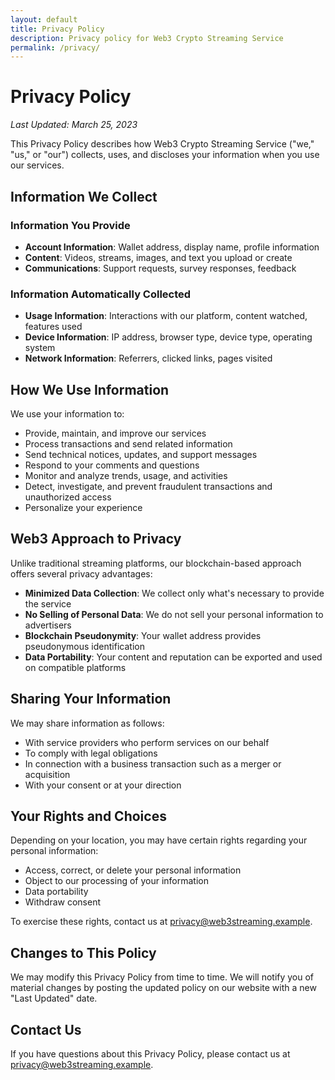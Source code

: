```yaml
---
layout: default
title: Privacy Policy
description: Privacy policy for Web3 Crypto Streaming Service
permalink: /privacy/
---
```


# Privacy Policy

*Last Updated: March 25, 2023*

This Privacy Policy describes how Web3 Crypto Streaming Service ("we," "us," or "our") collects, uses, and discloses your information when you use our services.

## Information We Collect

### Information You Provide

- **Account Information**: Wallet address, display name, profile information
- **Content**: Videos, streams, images, and text you upload or create
- **Communications**: Support requests, survey responses, feedback

### Information Automatically Collected

- **Usage Information**: Interactions with our platform, content watched, features used
- **Device Information**: IP address, browser type, device type, operating system
- **Network Information**: Referrers, clicked links, pages visited

## How We Use Information

We use your information to:
- Provide, maintain, and improve our services
- Process transactions and send related information
- Send technical notices, updates, and support messages
- Respond to your comments and questions
- Monitor and analyze trends, usage, and activities
- Detect, investigate, and prevent fraudulent transactions and unauthorized access
- Personalize your experience

## Web3 Approach to Privacy

Unlike traditional streaming platforms, our blockchain-based approach offers several privacy advantages:

- **Minimized Data Collection**: We collect only what's necessary to provide the service
- **No Selling of Personal Data**: We do not sell your personal information to advertisers
- **Blockchain Pseudonymity**: Your wallet address provides pseudonymous identification
- **Data Portability**: Your content and reputation can be exported and used on compatible platforms

## Sharing Your Information

We may share information as follows:
- With service providers who perform services on our behalf
- To comply with legal obligations
- In connection with a business transaction such as a merger or acquisition
- With your consent or at your direction

## Your Rights and Choices

Depending on your location, you may have certain rights regarding your personal information:
- Access, correct, or delete your personal information
- Object to our processing of your information
- Data portability
- Withdraw consent

To exercise these rights, contact us at privacy@web3streaming.example.

## Changes to This Policy

We may modify this Privacy Policy from time to time. We will notify you of material changes by posting the updated policy on our website with a new "Last Updated" date.

## Contact Us

If you have questions about this Privacy Policy, please contact us at privacy@web3streaming.example.
